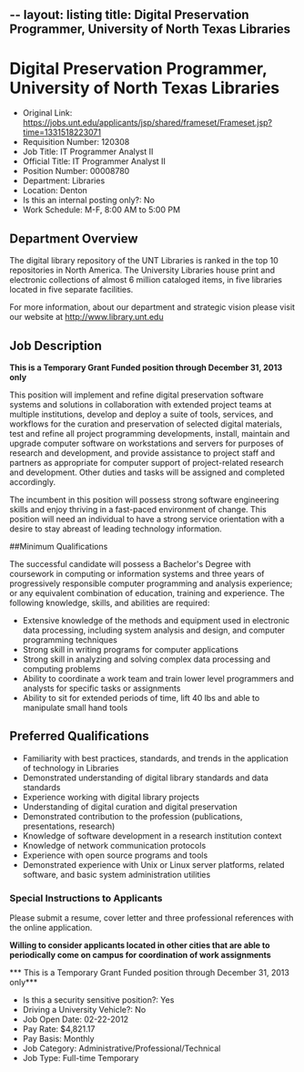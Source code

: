 --
layout: listing
title: Digital Preservation Programmer, University of North Texas Libraries
--

# Digital Preservation Programmer, University of North Texas Libraries


*  Original Link: <https://jobs.unt.edu/applicants/jsp/shared/frameset/Frameset.jsp?time=1331518223071>
*  Requisition Number:	 120308  
*  Job Title:	 IT Programmer Analyst II  
*  Official Title:	 IT Programmer Analyst II  
*  Position Number:	 00008780  
*  Department:	 Libraries  
*  Location:	 Denton  
*  Is this an internal posting only?:	 No  
*  Work Schedule:	 M-F, 8:00 AM to 5:00 PM  

## Department Overview
The digital library repository of the UNT Libraries is ranked in the top 10 repositories in North America. The University Libraries house print and electronic collections of almost 6 million cataloged items, in five libraries located in five separate facilities. 

For more information, about our department and strategic vision please visit our website at <http://www.library.unt.edu>  

## Job Description
**This is a Temporary Grant Funded position through December 31, 2013 only** 

This position will implement and refine digital preservation software systems and solutions in collaboration with extended project teams at multiple institutions, develop and deploy a suite of tools, services, and workflows for the curation and preservation of selected digital materials, test and refine all project programming developments, install, maintain and upgrade computer software on workstations and servers for purposes of research and development, and provide assistance to project staff and partners as appropriate for computer support of project-related research and development. Other duties and tasks will be assigned and completed accordingly. 

The incumbent in this position will possess strong software engineering skills and enjoy thriving in a fast-paced environment of change. This position will need an individual to have a strong service orientation with a desire to stay abreast of leading technology information.  

##Minimum Qualifications

The successful candidate will possess a Bachelor's Degree with coursework in computing or information systems and three years of progressively responsible computer programming and analysis experience; or any equivalent combination of education, training and experience. The following knowledge, skills, and abilities are required: 

*  Extensive knowledge of the methods and equipment used in electronic data processing, including system analysis and design, and computer programming techniques 
*  Strong skill in writing programs for computer applications 
*  Strong skill in analyzing and solving complex data processing and computing problems 
*  Ability to coordinate a work team and train lower level programmers and analysts for specific tasks or assignments 
*  Ability to sit for extended periods of time, lift 40 lbs and able to manipulate small hand tools  

## Preferred Qualifications	 
*  Familiarity with best practices, standards, and trends in the application of technology in Libraries 
*  Demonstrated understanding of digital library standards and data standards 
*  Experience working with digital library projects 
*  Understanding of digital curation and digital preservation 
*  Demonstrated contribution to the profession (publications, presentations, research) 
*  Knowledge of software development in a research institution context 
*  Knowledge of network communication protocols 
*  Experience with open source programs and tools 
*  Demonstrated experience with Unix or Linux server platforms, related software, and basic system administration utilities  

### Special Instructions to Applicants
Please submit a resume, cover letter and three professional references with the online application. 

**Willing to consider applicants located in other cities that are able to periodically come on campus for coordination of work assignments** 

*** This is a Temporary Grant Funded position through December 31, 2013 only***  

*  Is this a security sensitive position?:	 Yes  
*  Driving a University Vehicle?:	 No  
*  Job Open Date:	 02-22-2012  
*  Pay Rate:	 $4,821.17  
*  Pay Basis:	 Monthly  
*  Job Category:	 Administrative/Professional/Technical  
*  Job Type:	 Full-time Temporary